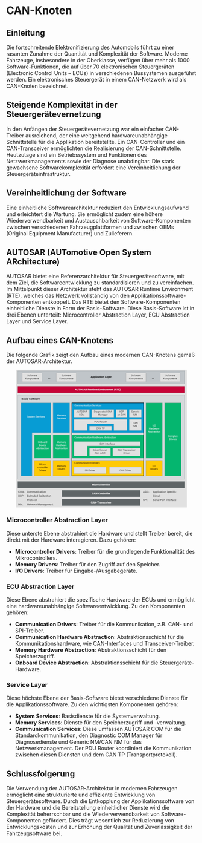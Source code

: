 # CAN-Knoten

## Einleitung

Die fortschreitende Elektronifizierung des Automobils führt zu einer rasanten Zunahme der Quantität und Komplexität der Software. Moderne Fahrzeuge, insbesondere in der Oberklasse, verfügen über mehr als 1000 Software-Funktionen, die auf über 70 elektronischen Steuergeräten (Electronic Control Units – ECUs) in verschiedenen Bussystemen ausgeführt werden. Ein elektronisches Steuergerät in einem CAN-Netzwerk wird als CAN-Knoten bezeichnet.

## Steigende Komplexität in der Steuergerätevernetzung

In den Anfängen der Steuergerätevernetzung war ein einfacher CAN-Treiber ausreichend, der eine weitgehend hardwareunabhängige Schnittstelle für die Applikation bereitstellte. Ein CAN-Controller und ein CAN-Transceiver ermöglichten die Realisierung der CAN-Schnittstelle. Heutzutage sind ein Betriebssystem und Funktionen des Netzwerkmanagements sowie der Diagnose unabdingbar. Die stark gewachsene Softwarekomplexität erfordert eine Vereinheitlichung der Steuergeräteinfrastruktur.

## Vereinheitlichung der Software

Eine einheitliche Softwarearchitektur reduziert den Entwicklungsaufwand und erleichtert die Wartung. Sie ermöglicht zudem eine höhere Wiederverwendbarkeit und Austauschbarkeit von Software-Komponenten zwischen verschiedenen Fahrzeugplattformen und zwischen OEMs (Original Equipment Manufacturer) und Zulieferern.

## AUTOSAR (AUTomotive Open System ARchitecture)

AUTOSAR bietet eine Referenzarchitektur für Steuergerätesoftware, mit dem Ziel, die Softwareentwicklung zu standardisieren und zu vereinfachen. Im Mittelpunkt dieser Architektur steht das AUTOSAR Runtime Environment (RTE), welches das Netzwerk vollständig von den Applikationssoftware-Komponenten entkoppelt. Das RTE bietet den Software-Komponenten einheitliche Dienste in Form der Basis-Software. Diese Basis-Software ist in drei Ebenen unterteilt: Microcontroller Abstraction Layer, ECU Abstraction Layer und Service Layer.

## Aufbau eines CAN-Knotens

Die folgende Grafik zeigt den Aufbau eines modernen CAN-Knotens gemäß der AUTOSAR-Architektur.

<img src="./image/1712017613322.png" alt="CAN-Knoten" style="max-width:90%; display: block; margin: 0 auto;" />

### Microcontroller Abstraction Layer

Diese unterste Ebene abstrahiert die Hardware und stellt Treiber bereit, die direkt mit der Hardware interagieren. Dazu gehören:

- **Microcontroller Drivers**: Treiber für die grundlegende Funktionalität des Mikrocontrollers.
- **Memory Drivers**: Treiber für den Zugriff auf den Speicher.
- **I/O Drivers**: Treiber für Eingabe-/Ausgabegeräte.

### ECU Abstraction Layer

Diese Ebene abstrahiert die spezifische Hardware der ECUs und ermöglicht eine hardwareunabhängige Softwareentwicklung. Zu den Komponenten gehören:

- **Communication Drivers**: Treiber für die Kommunikation, z.B. CAN- und SPI-Treiber.
- **Communication Hardware Abstraction**: Abstraktionsschicht für die Kommunikationshardware, wie CAN-Interfaces und Transceiver-Treiber.
- **Memory Hardware Abstraction**: Abstraktionsschicht für den Speicherzugriff.
- **Onboard Device Abstraction**: Abstraktionsschicht für die Steuergeräte-Hardware.

### Service Layer

Diese höchste Ebene der Basis-Software bietet verschiedene Dienste für die Applikationssoftware. Zu den wichtigsten Komponenten gehören:

- **System Services**: Basisdienste für die Systemverwaltung.
- **Memory Services**: Dienste für den Speicherzugriff und -verwaltung.
- **Communication Services**: Diese umfassen AUTOSAR COM für die Standardkommunikation, den Diagnostic COM Manager für Diagnosedienste und Generic NM/CAN NM für das Netzwerkmanagement. Der PDU Router koordiniert die Kommunikation zwischen diesen Diensten und dem CAN TP (Transportprotokoll).

## Schlussfolgerung

Die Verwendung der AUTOSAR-Architektur in modernen Fahrzeugen ermöglicht eine strukturierte und effiziente Entwicklung von Steuergerätesoftware. Durch die Entkopplung der Applikationssoftware von der Hardware und die Bereitstellung einheitlicher Dienste wird die Komplexität beherrschbar und die Wiederverwendbarkeit von Software-Komponenten gefördert. Dies trägt wesentlich zur Reduzierung von Entwicklungskosten und zur Erhöhung der Qualität und Zuverlässigkeit der Fahrzeugsoftware bei.

